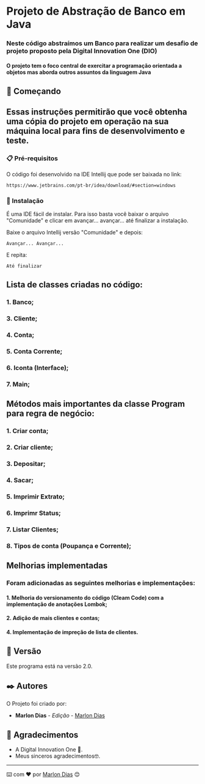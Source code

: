 # Projeto de Abstração de Banco em Java

### Neste código abstraímos um Banco para realizar um desafio de projeto proposto pela Digital Innovation One (DIO)
#### O projeto tem o foco central de exercitar a programação orientada a objetos mas aborda outros assuntos da linguagem Java

## 🚀 Começando

## Essas instruções permitirão que você obtenha uma cópia do projeto em operação na sua máquina local para fins de desenvolvimento e teste.



### 📋 Pré-requisitos

O código foi desenvolvido na IDE Intellij que pode ser baixada no link:

```
https://www.jetbrains.com/pt-br/idea/download/#section=windows
```

### 🔧 Instalação

É uma IDE fácil de instalar. Para isso basta você baixar o arquivo "Comunidade" e clicar em avançar... avançar... até finalizar a instalação.

Baixe o arquivo Intellij versão "Comunidade" e depois:

```
Avançar... Avançar...
```

E repita:

```
Até finalizar
```

## Lista de classes criadas no código:

### 1. Banco;
### 3. Cliente;
### 4. Conta;
### 5. Conta Corrente;
### 6. Iconta (Interface);
### 7. Main;


## Métodos mais importantes da classe Program para regra de negócio:
### 1. Criar conta;
### 2. Criar cliente;
### 3. Depositar;
### 4. Sacar;
### 5. Imprimir Extrato;
### 6. Imprimr Status;
### 7. Listar Clientes;
### 8. Tipos de conta (Poupança e Corrente);

## Melhorias implementadas
### Foram adicionadas as seguintes melhorias e implementações:
#### 1. Melhoria do versionamento do código (Cleam Code) com a implementação de anotações Lombok;
#### 2. Adição de mais clientes e contas;
#### 4. Implementação de impreção de lista de clientes.


## 📌 Versão

Este programa está na versão 2.0. 

## ✒️ Autores

O Projeto foi criado por:

* **Marlon Dias** - *Edição* - [Marlon Dias](https://github.com/MarlonHDC)

  

## 🎁 Agradecimentos

* A Digital Innovation One 📢.
* Meus sinceros agradecimentos🤓.


---

⌨️ com ❤️ por [Marlon Dias](https://github.com/MarlonHDC) 😊
